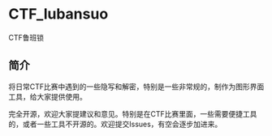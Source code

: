 # CTF_lubansuo

CTF鲁班锁

## 简介
将日常CTF比赛中遇到的一些隐写和解密，特别是一些非常规的，制作为图形界面工具，给大家提供使用。

完全开源，欢迎大家提建议和意见。特别是在CTF比赛里面，一些需要便捷工具的，或者一些工具不开源的。欢迎提交Issues，有空会逐步加进来。
